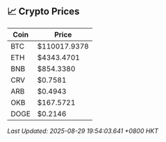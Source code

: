 ## 📈 Crypto Prices

| Coin | Price |
| ---- | ----- |
| BTC | $110017.9378 |
| ETH | $4343.4701 |
| BNB | $854.3380 |
| CRV | $0.7581 |
| ARB | $0.4943 |
| OKB | $167.5721 |
| DOGE | $0.2146 |

_Last Updated: 2025-08-29 19:54:03.641 +0800 HKT_